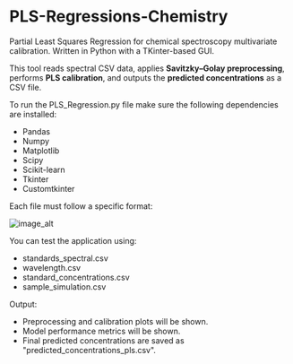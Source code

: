 # PLS-Regressions-Chemistry

Partial Least Squares Regression for chemical spectroscopy multivariate calibration. Written in Python with a TKinter-based GUI. 

This tool reads spectral CSV data, applies **Savitzky–Golay preprocessing**, performs **PLS calibration**, and outputs the **predicted concentrations** as a CSV file.

To run the PLS_Regression.py file make sure the following dependencies are installed: 
<ul>
  <li>Pandas</li>
  <li>Numpy</li>
  <li>Matplotlib</li>
  <li>Scipy</li>
  <li>Scikit-learn</li>
  <li>Tkinter</li>
  <li>Customtkinter</li>
</ul> 

Each file must follow a specific format: 

![image_alt](https://github.com/JLFernandes11/PLS-Regressions-Chemistry/blob/5ac0693d9665bbe440caa5c750c539bbb8f0b2ad/Screenshot.png) 

You can test the application using:
<ul>
  <li>standards_spectral.csv</li>
  <li>wavelength.csv</li>
  <li>standard_concentrations.csv</li>
  <li>sample_simulation.csv</li>
</ul> 

Output:
<ul>
  <li>Preprocessing and calibration plots will be shown.</li>
  <li>Model performance metrics will be shown.</li>
  <li>Final predicted concentrations are saved as "predicted_concentrations_pls.csv".</li>
</ul> 
